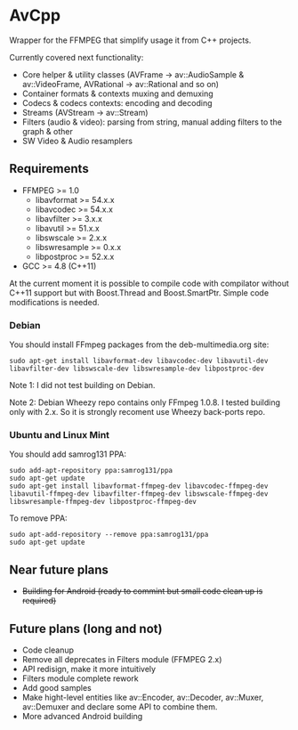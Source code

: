 AvCpp
=====

Wrapper for the FFMPEG that simplify usage it from C++ projects.

Currently covered next functionality:
  - Core helper & utility classes (AVFrame -> av::AudioSample & av::VideoFrame, AVRational -> av::Rational and so on)
  - Container formats & contexts muxing and demuxing
  - Codecs & codecs contexts: encoding and decoding
  - Streams (AVStream -> av::Stream)
  - Filters (audio & video): parsing from string, manual adding filters to the graph & other
  - SW Video & Audio resamplers


Requirements
------------

  - FFMPEG >= 1.0
    - libavformat >= 54.x.x
    - libavcodec >= 54.x.x
    - libavfilter >= 3.x.x
    - libavutil >= 51.x.x
    - libswscale >= 2.x.x
    - libswresample >= 0.x.x
    - libpostproc >= 52.x.x
  - GCC >= 4.8 (C++11)
  
At the current moment it is possible to compile code with compilator without C++11 support but with Boost.Thread and Boost.SmartPtr. Simple code modifications is needed.


### Debian

You should install FFmpeg packages from the deb-multimedia.org site:
```
sudo apt-get install libavformat-dev libavcodec-dev libavutil-dev libavfilter-dev libswscale-dev libswresample-dev libpostproc-dev
```

Note 1: I did not test building on Debian.

Note 2: Debian Wheezy repo contains only FFmpeg 1.0.8. I tested building only with 2.x. So it is strongly recoment use Wheezy back-ports repo.


### Ubuntu and Linux Mint

You should add samrog131 PPA:
```
sudo add-apt-repository ppa:samrog131/ppa
sudo apt-get update
sudo apt-get install libavformat-ffmpeg-dev libavcodec-ffmpeg-dev libavutil-ffmpeg-dev libavfilter-ffmpeg-dev libswscale-ffmpeg-dev libswresample-ffmpeg-dev libpostproc-ffmpeg-dev
```

To remove PPA:
```
sudo apt-add-repository --remove ppa:samrog131/ppa
sudo apt-get update
```



Near future plans
-----------------

  - ~~Building for Android (ready to commint but small code clean up is required)~~


Future plans (long and not)
---------------------------

  - Code cleanup
  - Remove all deprecates in Filters module (FFMPEG 2.x)
  - API redisign, make it more intuitively
  - Filters module complete rework
  - Add good samples
  - Make hight-level entities like av::Encoder, av::Decoder, av::Muxer, av::Demuxer and declare some API to combine them.
  - More advanced Android building
